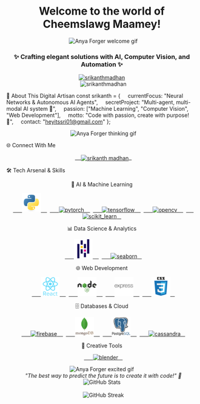 <h1 align="center">Welcome to the world of Cheemslawg Maamey! </h1>

<div align="center">
  <img src="https://www.google.com/search?q=https://media.giphy.com/media/zhvFnC5sA9F0Y/giphy.gif" width="300" height="200" alt="Anya Forger welcome gif"/>
</div>

<h3 align="center">✨ Crafting elegant solutions with AI, Computer Vision, and Automation ✨</h3>

<p align="center">
  <a href="https://github.com/ryo-ma/github-profile-trophy"><img src="https://github-profile-trophy.vercel.app/?username=srikanthmadhan&theme=radical&no-frame=true&no-bg=true&margin-w=4" alt="srikanthmadhan" /></a>
  <br>
  <img src="https://komarev.com/ghpvc/?username=srikanthmadhan&label=Profile%20Views&color=0e75b6&style=flat" alt="srikanthmadhan" />
</p>

🎌 About This Digital Artisan
const srikanth = {
    currentFocus: "Neural Networks & Autonomous AI Agents",
    secretProject: "Multi-agent, multi-modal AI system 🤖",
    passion: ["Machine Learning", "Computer Vision", "Web Development"],
    motto: "Code with passion, create with purpose! 💫",
    contact: "heyitssri01@gmail.com"
};

<div align="center">
  <img src="https://www.google.com/search?q=https://media.giphy.com/media/LOQxOid2JdOytwB6lC/giphy.gif" width="250" height="150" alt="Anya Forger thinking gif"/>
</div>

🌐 Connect With Me
<p align="center">
  <a href="https://www.linkedin.com/in/srikanth-madhan-b680a1304/" target="_blank">
    <img align="center" src="https://raw.githubusercontent.com/rahuldkjain/github-profile-readme-generator/master/src/images/icons/Social/linked-in-alt.svg" alt="srikanth madhan" height="40" width="50" />
  </a>
</p>

🛠️ Tech Arsenal & Skills
<div align="center">

🧠 AI & Machine Learning
<p align="center">
  <a href="https://www.python.org" target="_blank" rel="noreferrer"> 
    <img src="https://raw.githubusercontent.com/devicons/devicon/master/icons/python/python-original.svg" alt="python" width="50" height="50"/> 
  </a>
  <a href="https://pytorch.org/" target="_blank" rel="noreferrer"> 
    <img src="https://www.vectorlogo.zone/logos/pytorch/pytorch-icon.svg" alt="pytorch" width="50" height="50"/> 
  </a>
  <a href="https://www.tensorflow.org" target="_blank" rel="noreferrer"> 
    <img src="https://www.vectorlogo.zone/logos/tensorflow/tensorflow-icon.svg" alt="tensorflow" width="50" height="50"/> 
  </a>
  <a href="https://opencv.org/" target="_blank" rel="noreferrer"> 
    <img src="https://www.vectorlogo.zone/logos/opencv/opencv-icon.svg" alt="opencv" width="50" height="50"/> 
  </a>
  <a href="https://scikit-learn.org/" target="_blank" rel="noreferrer"> 
    <img src="https://upload.wikimedia.org/wikipedia/commons/0/05/Scikit_learn_logo_small.svg" alt="scikit_learn" width="50" height="50"/> 
  </a>
</p>

📊 Data Science & Analytics
<p align="center">
  <a href="https://pandas.pydata.org/" target="_blank" rel="noreferrer"> 
    <img src="https://raw.githubusercontent.com/devicons/devicon/2ae2a900d2f041da66e950e4d48052658d850630/icons/pandas/pandas-original.svg" alt="pandas" width="50" height="50"/> 
  </a>
  <a href="https://seaborn.pydata.org/" target="_blank" rel="noreferrer"> 
    <img src="https://seaborn.pydata.org/_images/logo-mark-lightbg.svg" alt="seaborn" width="50" height="50"/> 
  </a>
</p>

🌐 Web Development
<p align="center">
  <a href="https://reactjs.org/" target="_blank" rel="noreferrer"> 
    <img src="https://raw.githubusercontent.com/devicons/devicon/master/icons/react/react-original-wordmark.svg" alt="react" width="50" height="50"/> 
  </a>
  <a href="https://nodejs.org" target="_blank" rel="noreferrer"> 
    <img src="https://raw.githubusercontent.com/devicons/devicon/master/icons/nodejs/nodejs-original-wordmark.svg" alt="nodejs" width="50" height="50"/> 
  </a>
  <a href="https://expressjs.com" target="_blank" rel="noreferrer"> 
    <img src="https://raw.githubusercontent.com/devicons/devicon/master/icons/express/express-original-wordmark.svg" alt="express" width="50" height="50"/> 
  </a>
  <a href="https://www.w3schools.com/css/" target="_blank" rel="noreferrer"> 
    <img src="https://raw.githubusercontent.com/devicons/devicon/master/icons/css3/css3-original-wordmark.svg" alt="css3" width="50" height="50"/> 
  </a>
</p>

🗄️ Databases & Cloud
<p align="center">
  <a href="https://firebase.google.com/" target="_blank" rel="noreferrer"> 
    <img src="https://www.vectorlogo.zone/logos/firebase/firebase-icon.svg" alt="firebase" width="50" height="50"/> 
  </a>
  <a href="https://www.mongodb.com/" target="_blank" rel="noreferrer"> 
    <img src="https://raw.githubusercontent.com/devicons/devicon/master/icons/mongodb/mongodb-original-wordmark.svg" alt="mongodb" width="50" height="50"/> 
  </a>
  <a href="https://www.postgresql.org" target="_blank" rel="noreferrer"> 
    <img src="https://raw.githubusercontent.com/devicons/devicon/master/icons/postgresql/postgresql-original-wordmark.svg" alt="postgresql" width="50" height="50"/> 
  </a>
  <a href="https://cassandra.apache.org/" target="_blank" rel="noreferrer"> 
    <img src="https://www.vectorlogo.zone/logos/apache_cassandra/apache_cassandra-icon.svg" alt="cassandra" width="50" height="50"/> 
  </a>
</p>

🎨 Creative Tools
<p align="center">
  <a href="https://www.blender.org/" target="_blank" rel="noreferrer"> 
    <img src="https://download.blender.org/branding/community/blender_community_badge_white.svg" alt="blender" width="50" height="50"/> 
  </a>
</p>

</div>

<div align="center">
  <img src="https://www.google.com/search?q=https://media.giphy.com/media/eJVgSj6u9w6uY/giphy.gif" width="300" height="200" alt="Anya Forger excited gif"/>
  <br>
  <i>"The best way to predict the future is to create it with code!" 🚀</i>
</div>

<div align="center">
  <img src="https://github-readme-stats.vercel.app/api?username=srikanthmadhan&show_icons=true&theme=radical" alt="GitHub Stats" />
  <br><br>
  <img src="https://github-readme-streak-stats.herokuapp.com/?user=srikanthmadhan&theme=radical" alt="GitHub Streak" />
</div>
